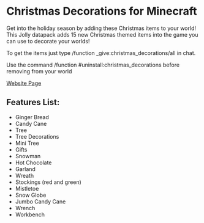 # Christmas Decorations for Minecraft

Get into the holiday season by adding these Christmas items to your world!
This Jolly datapack adds 15 new Christmas themed items into the game you can
use to decorate your worlds!

To get the items just type /function _give:christmas_decorations/all in chat.

Use the command /function #uninstall:christmas_decorations before removing from your world

[Website Page](https://bronghast014.weebly.com/holiday-datapacks.html)

## Features List:

- Ginger Bread
- Candy Cane
- Tree
- Tree Decorations
- Mini Tree
- Gifts
- Snowman
- Hot Chocolate
- Garland
- Wreath
- Stockings (red and green)
- Mistletoe
- Snow Globe
- Jumbo Candy Cane
- Wrench
- Workbench

